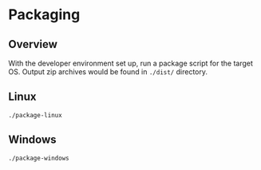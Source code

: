 # Packaging
## Overview
With the developer environment set up, run a package script for the target OS.
Output zip archives would be found in `./dist/` directory.
## Linux
`./package-linux`
## Windows
`./package-windows`
